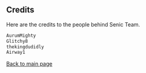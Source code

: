 ## Credits

Here are the credits to the people behind Senic Team.

```markdown
AurumMighty
Glitchy8
thekingdudidly
Airway1
```

[Back to main page](https://thekingdudidly.github.io/SenicTeam.io/)
